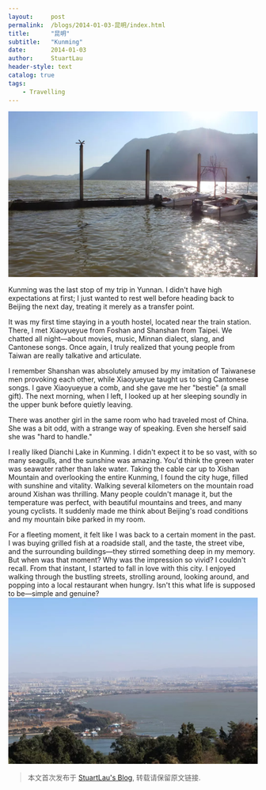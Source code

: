 ```yaml
---
layout:     post
permalink:  /blogs/2014-01-03-昆明/index.html
title:      "昆明"
subtitle:   "Kunming"
date:       2014-01-03
author:     StuartLau
header-style: text
catalog: true
tags:
    - Travelling
---
```

![Kunming-0](/images/in-post/Kunming-0.jpg)

Kunming was the last stop of my trip in Yunnan. I didn't have high expectations at first; I just wanted to rest well before heading back to Beijing the next day, treating it merely as a transfer point.

It was my first time staying in a youth hostel, located near the train station. There, I met Xiaoyueyue from Foshan and Shanshan from Taipei. We chatted all night—about movies, music, Minnan dialect, slang, and Cantonese songs. Once again, I truly realized that young people from Taiwan are really talkative and articulate.

I remember Shanshan was absolutely amused by my imitation of Taiwanese men provoking each other, while Xiaoyueyue taught us to sing Cantonese songs. I gave Xiaoyueyue a comb, and she gave me her "bestie" (a small gift). The next morning, when I left, I looked up at her sleeping soundly in the upper bunk before quietly leaving.

There was another girl in the same room who had traveled most of China. She was a bit odd, with a strange way of speaking. Even she herself said she was "hard to handle."

I really liked Dianchi Lake in Kunming. I didn't expect it to be so vast, with so many seagulls, and the sunshine was amazing. You'd think the green water was seawater rather than lake water. Taking the cable car up to Xishan Mountain and overlooking the entire Kunming, I found the city huge, filled with sunshine and vitality. Walking several kilometers on the mountain road around Xishan was thrilling. Many people couldn't manage it, but the temperature was perfect, with beautiful mountains and trees, and many young cyclists. It suddenly made me think about Beijing's road conditions and my mountain bike parked in my room.

For a fleeting moment, it felt like I was back to a certain moment in the past. I was buying grilled fish at a roadside stall, and the taste, the street vibe, and the surrounding buildings—they stirred something deep in my memory. But when was that moment? Why was the impression so vivid? I couldn't recall. From that instant, I started to fall in love with this city. I enjoyed walking through the bustling streets, strolling around, looking around, and popping into a local restaurant when hungry. Isn't this what life is supposed to be—simple and genuine?
![Kunming-1](/images/in-post/Kunming-1.jpg)

> 本文首次发布于 [StuartLau's Blog](https://stuartlau.github.io), 转载请保留原文链接.

